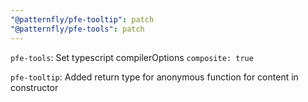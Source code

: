 ```yaml
---
"@patternfly/pfe-tooltip": patch
"@patternfly/pfe-tools": patch
---
```


`pfe-tools`: Set typescript compilerOptions `composite: true`

`pfe-tooltip`: Added return type for anonymous function for content in constructor
